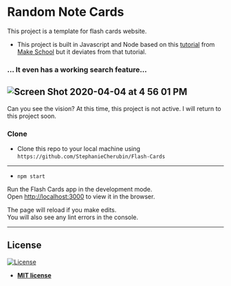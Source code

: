 # Random Note Cards

This project is a template for flash cards website.
- This project is built in Javascript and Node based on this 
[tutorial](https://www.makeschool.com/academy/track/standalone/pete-s-pet-emporium---advanced-web-recipes/getting-started-V4Q=)
from [Make School](http://makeschool.com)
but it deviates from that tutorial.


### ... It even has a working search feature...

![Screen Shot 2020-04-04 at 4 56 01 PM](https://user-images.githubusercontent.com/26418542/78461414-a85c1380-7696-11ea-9d9a-1fa4cedb7b66.png)
---

Can you see the vision? At this time, this project is not active. I will return to this project soon.

### Clone

- Clone this repo to your local machine using `https://github.com/StephanieCherubin/Flash-Cards`
---
- `npm start`

Run the Flash Cards app in the development mode.  
Open [http://localhost:3000](http://localhost:3000) to view it in the browser.

The page will reload if you make edits.  
You will also see any lint errors in the console.

---

## License

[![License](http://img.shields.io/:license-mit-blue.svg?style=flat-square)](http://badges.mit-license.org)

- **[MIT license](https://github.com/StephanieCherubin/FlashCards/blob/master/LICENSE)**
